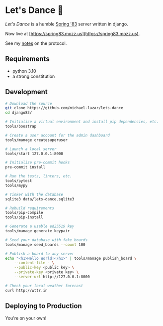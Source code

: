 # Let's Dance 💃

*Let's Dance* is a humble [Spring '83](https://github.com/robinsloan/spring-83-spec) server written in django.

Now live at [https://spring83.mozz.us](https://spring83.mozz.us).

See my [notes](/Notes.md) on the protocol.

## Requirements

- python 3.10
- a strong constitution

## Development

```bash
# Download the source
git clone https://github.com/michael-lazar/lets-dance
cd django83/

# Initialize a virtual environment and install pip dependencies, etc.
tools/boostrap

# Create a user account for the admin dashboard
tools/manage createsuperuser

# Launch a local server
tools/start 127.0.0.1:8000

# Initialize pre-commit hooks
pre-commit install

# Run the tests, linters, etc.
tools/pytest
tools/mypy

# Tinker with the database
sqlite3 data/lets-dance.sqlite3

# Rebuild requirements
tools/pip-compile
tools/pip-install

# Generate a usable ed25519 key
tools/manage generate_keypair

# Seed your database with fake boards
tools/manage seed_boards --count 100

# Publish a board to any server
echo "<h1>Hello World!</h1>" | tools/manage publish_board \
    --content-file - \
    --public-key <public key> \
    --private-key <private key> \
    --server-url http://127.0.0.1:8000

# Check your local weather forecast
curl http://wttr.in
```

## Deploying to Production

You're on your own!
